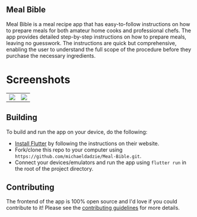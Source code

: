 
## Meal Bible

Meal Bible is a meal recipe app that has easy-to-follow instructions on how to prepare meals for both amateur home cooks and professional chefs. The app provides detailed step-by-step instructions on how to prepare meals, leaving no guesswork. The instructions are quick but comprehensive, enabling the user to understand the full scope of the procedure before they purchase the necessary ingredients.

# Screenshots
<table>
   <tr>
    <td>
      <img src="https://github.com/michaeldadzie/Meal-Bible/blob/master/assets/screenshots/mb1.png" />
    </td>
    <td>
      <img src="https://github.com/michaeldadzie/Meal-Bible/blob/master/assets/screenshots/mb2.png" />
    </td>
  </tr>
</table>

## Building

To build and run the app on your device, do the following:

-   [Install Flutter](https://flutter.dev/docs/get-started/install/) by following the instructions on their website.
-   Fork/clone this repo to your computer using `https://github.com/michaeldadzie/Meal-Bible.git`.
-   Connect your devices/emulators and run the app using `flutter run` in the root of the project directory.

## Contributing

The frontend of the app is 100% open source and I'd love if you could contribute to it! Please see the [contributing guidelines](CONTRIBUTING.md) for more details.
